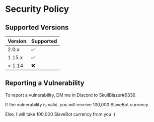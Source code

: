 # Security Policy

## Supported Versions

| Version | Supported          |
| ------- | ------------------ |
| 2.0.x  | :white_check_mark: |
| 1.15.x  | :white_check_mark: |
| < 1.14  | :x:                |

## Reporting a Vulnerability

To report a vulnerability, DM me in Discord to SkullBlazer#9339.

If the vulnerability is valid, you will receive 100,000 SlaveBot currency.

Else, I will take 100,000 SlaveBot currency from you :)
